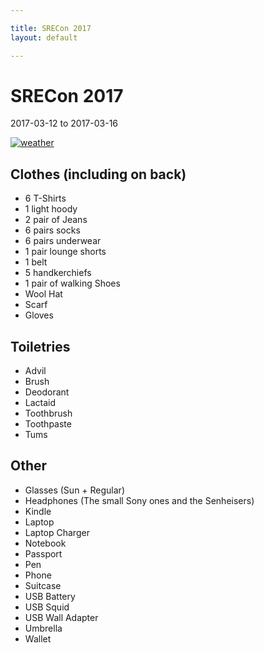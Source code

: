 ```yaml
---

title: SRECon 2017
layout: default

---
```


# SRECon 2017

2017-03-12 to 2017-03-16

[![weather](https://cl.ly/jV2M/d)](https://www.wunderground.com/us/ca/san-francisco/zmw:94102.1.99999)

## Clothes (including on back)

 * 6 T-Shirts
 * 1 light hoody
 * 2 pair of Jeans
 * 6 pairs socks
 * 6 pairs underwear
 * 1 pair lounge shorts
 * 1 belt
 * 5 handkerchiefs
 * 1 pair of walking Shoes
 * Wool Hat
 * Scarf
 * Gloves

## Toiletries

 * Advil
 * Brush
 * Deodorant
 * Lactaid
 * Toothbrush
 * Toothpaste
 * Tums

## Other

 * Glasses (Sun + Regular)
 * Headphones (The small Sony ones and the Senheisers)
 * Kindle
 * Laptop
 * Laptop Charger
 * Notebook
 * Passport
 * Pen
 * Phone
 * Suitcase
 * USB Battery
 * USB Squid
 * USB Wall Adapter
 * Umbrella
 * Wallet
